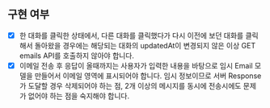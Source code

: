 ## 구현 여부

- [x] 한 대화를 클릭한 상태에서, 다른 대화를 클릭했다가 다시 이전에 보던 대화를 클릭해서 돌아왔을 경우에는 해당되는 대화의 updatedAt이 변경되지 않은 이상 GET emails API를 호출하지 않아야 합니다.
- [x] 이메일 전송 후 응답이 올때까지는 사용자가 입력한 내용을 바탕으로 임시 Email 모델을 만들어서 이메일 영역에 표시되어야 합니다. 임시 정보이므로 서버 Response가 도달할 경우 삭제되어야 하는 점, 2개 이상의 메시지를 동시에 전송시에도 문제가 없어야 하는 점을 숙지해야 합니다.
